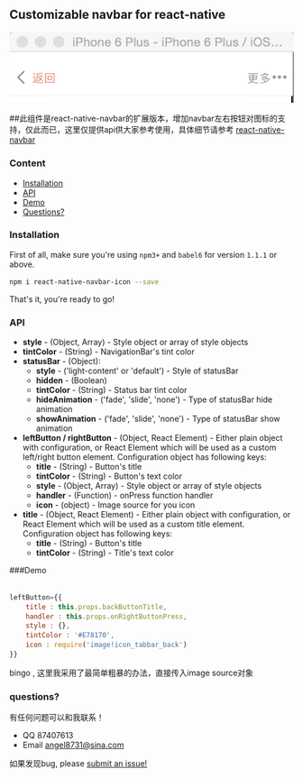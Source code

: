 ## Customizable navbar for react-native
![react-native-navbar-icon demo](https://github.com/angel8731/react-native-navbar-icon/blob/master/img/react-native-navbar-icon.png)

##此组件是react-native-navbar的扩展版本，增加navbar左右按钮对图标的支持，仅此而已，这里仅提供api供大家参考使用，具体细节请参考 [react-native-navbar](https://github.com/react-native-fellowship/react-native-navbar)

### Content
- [Installation](#installation)
- [API](#api)
- [Demo](#Demo)
- [Questions?](#questions)

### Installation
First of all, make sure you're using `npm3+` and `babel6` for version `1.1.1` or above.

```bash
npm i react-native-navbar-icon --save
```

That's it, you're ready to go!

### API
- **style** - (Object, Array) - Style object or array of style objects
- **tintColor** - (String) - NavigationBar's tint color
- **statusBar** - (Object):
  - **style** - ('light-content' or 'default') - Style of statusBar
  - **hidden** - (Boolean)
  - **tintColor** - (String) - Status bar tint color
  - **hideAnimation** - ('fade', 'slide', 'none') - Type of statusBar hide animation
  - **showAnimation** - ('fade', 'slide', 'none') - Type of statusBar show animation
- **leftButton / rightButton** - (Object, React Element) - Either plain object with configuration, or React Element which will be used as a custom left/right button element. Configuration object has following keys:
  - **title** - (String) - Button's title
  - **tintColor** - (String) - Button's text color
  - **style** - (Object, Array) - Style object or array of style objects
  - **handler** - (Function) - onPress function handler
  - **icon** - (object) - Image source for you icon
- **title** - (Object, React Element) - Either plain object with configuration, or React Element which will be used as a custom title element. Configuration object has following keys:
  - **title** - (String) - Button's title
  - **tintColor** - (String) - Title's text color

###Demo
```jsx 

leftButton={{
    title : this.props.backButtonTitle,
    handler : this.props.onRightButtonPress,
    style : {},
    tintColor : '#E78170',
    icon : require('image!icon_tabbar_back')
}}
```
bingo , 这里我采用了最简单粗暴的办法，直接传入image source对象


### questions?
有任何问题可以和我联系！
- QQ 87407613
- Email angel8731@sina.com

如果发现bug, please [submit an issue!](https://github.com/angel8731/react-native-navbar-icon/issues/new)
